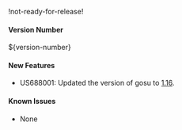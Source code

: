 !not-ready-for-release!

#### Version Number
${version-number}

#### New Features
- US688001: Updated the version of gosu to [1.16](https://github.com/tianon/gosu/releases/tag/1.16).

#### Known Issues
- None

